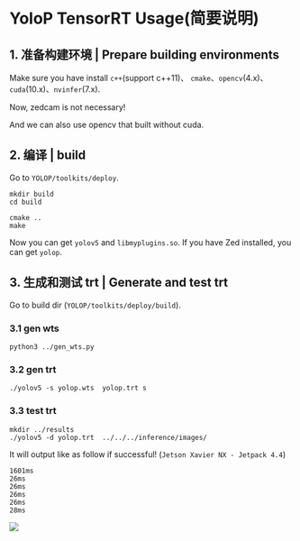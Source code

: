 YoloP TensorRT Usage(简要说明)
=====


## 1. 准备构建环境 | Prepare building environments

Make sure you have install `c++`(support c++11)、 `cmake`、`opencv`(4.x)、`cuda`(10.x)、`nvinfer`(7.x).

Now, zedcam is not necessary!

And we can also use opencv that built without cuda.

## 2. 编译 | build

Go to `YOLOP/toolkits/deploy`.

```
mkdir build
cd build

cmake ..
make
```

Now you can get `yolov5` and `libmyplugins.so`.
If you have Zed installed, you can get `yolop`.


## 3. 生成和测试 trt | Generate and test trt

Go to build dir (`YOLOP/toolkits/deploy/build`).

### 3.1 gen wts
```
python3 ../gen_wts.py
```

### 3.2 gen trt
```
./yolov5 -s yolop.wts  yolop.trt s
```

### 3.3 test trt
```
mkdir ../results
./yolov5 -d yolop.trt  ../../../inference/images/
```

It will output like as follow if successful! (`Jetson Xavier NX - Jetpack 4.4`)
```
1601ms
26ms
26ms
26ms
26ms
28ms
```

![](build/results/_3c0e7240-96e390d2.jpg)




